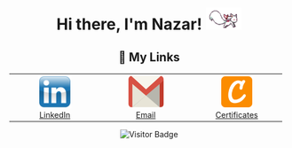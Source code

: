 <!-- Header -->
<h1 align="center">Hi there, I'm Nazar! <img height="40" width="65" src="assets/kyubey.gif" alt="Icon" /></h1>

<!-- Connect with Me -->
<div align="center">
  <h2>🔗 My Links</h2>
  <table>
    <tr>
      <td align="center" width="150">
        <a href="https://linkedin.com/in/nazar-meredov-4b0872317" target="_blank">
          <img src="assets/linkedin.png" alt="LinkedIn" width="60" height="60"/>
          <br>
          LinkedIn
        </a>
      </td>
      <td align="center" width="150">
        <a href="mailto:meredovnasar@gmail.com" target="_blank">
          <img src="assets/gmail.png" alt="Gmail" width="65" height="60"/>
          <br>
          Email
        </a>
      </td>
      <td align="center" width="150">
        <a href="https://www.credly.com/users/faustyyn" target="_blank">
          <img src="assets/credly.png" alt="Credly" width="60" height="60"/>
          <br>
          Certificates
        </a>
      </td>
    </tr>
  </table>
</div>

<!-- Visitor Counter -->
<p align="center">
  <img src="https://visitor-badge.laobi.icu/badge?page_id=faustynn.faustynn" alt="Visitor Badge" />
</p>
